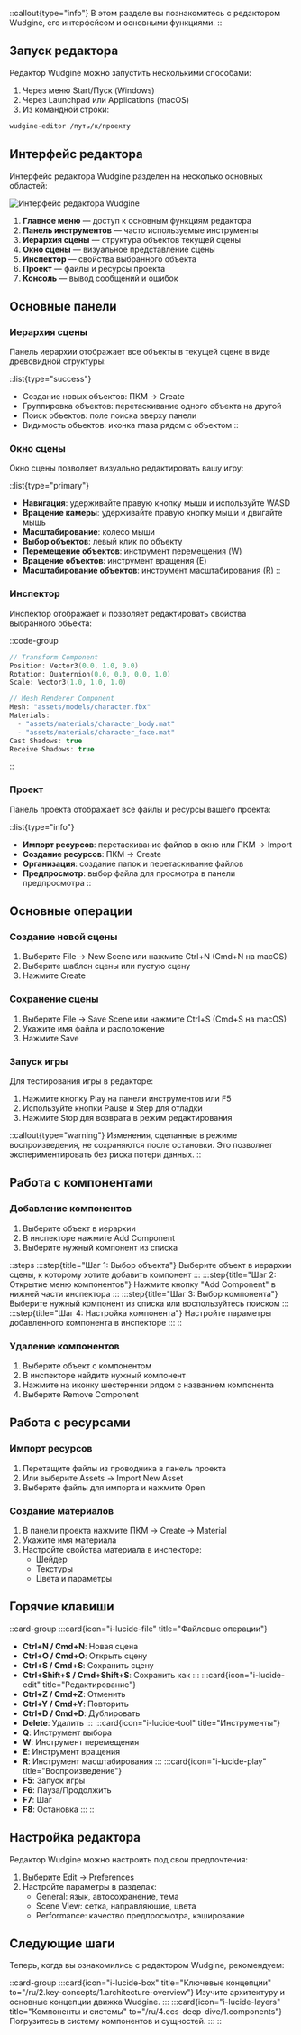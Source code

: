 ::callout{type="info"}
В этом разделе вы познакомитесь с редактором Wudgine, его интерфейсом и основными функциями.
::

## Запуск редактора

Редактор Wudgine можно запустить несколькими способами:

1. Через меню Start/Пуск (Windows)
2. Через Launchpad или Applications (macOS)
3. Из командной строки:

```bash
wudgine-editor /путь/к/проекту
```

## Интерфейс редактора

Интерфейс редактора Wudgine разделен на несколько основных областей:

![Интерфейс редактора Wudgine](/images/editor-overview.png)

1. **Главное меню** — доступ к основным функциям редактора
2. **Панель инструментов** — часто используемые инструменты
3. **Иерархия сцены** — структура объектов текущей сцены
4. **Окно сцены** — визуальное представление сцены
5. **Инспектор** — свойства выбранного объекта
6. **Проект** — файлы и ресурсы проекта
7. **Консоль** — вывод сообщений и ошибок

## Основные панели

### Иерархия сцены

Панель иерархии отображает все объекты в текущей сцене в виде древовидной структуры:

::list{type="success"}
- Создание новых объектов: ПКМ → Create
- Группировка объектов: перетаскивание одного объекта на другой
- Поиск объектов: поле поиска вверху панели
- Видимость объектов: иконка глаза рядом с объектом
::

### Окно сцены

Окно сцены позволяет визуально редактировать вашу игру:

::list{type="primary"}
- **Навигация**: удерживайте правую кнопку мыши и используйте WASD
- **Вращение камеры**: удерживайте правую кнопку мыши и двигайте мышь
- **Масштабирование**: колесо мыши
- **Выбор объектов**: левый клик по объекту
- **Перемещение объектов**: инструмент перемещения (W)
- **Вращение объектов**: инструмент вращения (E)
- **Масштабирование объектов**: инструмент масштабирования (R)
::

### Инспектор

Инспектор отображает и позволяет редактировать свойства выбранного объекта:

::code-group
```cpp [Transform Component]
// Transform Component
Position: Vector3(0.0, 1.0, 0.0)
Rotation: Quaternion(0.0, 0.0, 0.0, 1.0)
Scale: Vector3(1.0, 1.0, 1.0)
```

```cpp [Mesh Renderer Component]
// Mesh Renderer Component
Mesh: "assets/models/character.fbx"
Materials:
  - "assets/materials/character_body.mat"
  - "assets/materials/character_face.mat"
Cast Shadows: true
Receive Shadows: true
```
::

### Проект

Панель проекта отображает все файлы и ресурсы вашего проекта:

::list{type="info"}
- **Импорт ресурсов**: перетаскивание файлов в окно или ПКМ → Import
- **Создание ресурсов**: ПКМ → Create
- **Организация**: создание папок и перетаскивание файлов
- **Предпросмотр**: выбор файла для просмотра в панели предпросмотра
::

## Основные операции

### Создание новой сцены

1. Выберите File → New Scene или нажмите Ctrl+N (Cmd+N на macOS)
2. Выберите шаблон сцены или пустую сцену
3. Нажмите Create

### Сохранение сцены

1. Выберите File → Save Scene или нажмите Ctrl+S (Cmd+S на macOS)
2. Укажите имя файла и расположение
3. Нажмите Save

### Запуск игры

Для тестирования игры в редакторе:

1. Нажмите кнопку Play на панели инструментов или F5
2. Используйте кнопки Pause и Step для отладки
3. Нажмите Stop для возврата в режим редактирования

::callout{type="warning"}
Изменения, сделанные в режиме воспроизведения, не сохраняются после остановки. Это позволяет экспериментировать без риска потери данных.
::

## Работа с компонентами

### Добавление компонентов

1. Выберите объект в иерархии
2. В инспекторе нажмите Add Component
3. Выберите нужный компонент из списка

::steps
  :::step{title="Шаг 1: Выбор объекта"}
  Выберите объект в иерархии сцены, к которому хотите добавить компонент
  :::
  :::step{title="Шаг 2: Открытие меню компонентов"}
  Нажмите кнопку "Add Component" в нижней части инспектора
  :::
  :::step{title="Шаг 3: Выбор компонента"}
  Выберите нужный компонент из списка или воспользуйтесь поиском
  :::
  :::step{title="Шаг 4: Настройка компонента"}
  Настройте параметры добавленного компонента в инспекторе
  :::
::

### Удаление компонентов

1. Выберите объект с компонентом
2. В инспекторе найдите нужный компонент
3. Нажмите на иконку шестеренки рядом с названием компонента
4. Выберите Remove Component

## Работа с ресурсами

### Импорт ресурсов

1. Перетащите файлы из проводника в панель проекта
2. Или выберите Assets → Import New Asset
3. Выберите файлы для импорта и нажмите Open

### Создание материалов

1. В панели проекта нажмите ПКМ → Create → Material
2. Укажите имя материала
3. Настройте свойства материала в инспекторе:
   - Шейдер
   - Текстуры
   - Цвета и параметры

## Горячие клавиши

::card-group
  :::card{icon="i-lucide-file" title="Файловые операции"}
  - **Ctrl+N / Cmd+N**: Новая сцена
  - **Ctrl+O / Cmd+O**: Открыть сцену
  - **Ctrl+S / Cmd+S**: Сохранить сцену
  - **Ctrl+Shift+S / Cmd+Shift+S**: Сохранить как
  :::
  :::card{icon="i-lucide-edit" title="Редактирование"}
  - **Ctrl+Z / Cmd+Z**: Отменить
  - **Ctrl+Y / Cmd+Y**: Повторить
  - **Ctrl+D / Cmd+D**: Дублировать
  - **Delete**: Удалить
  :::
  :::card{icon="i-lucide-tool" title="Инструменты"}
  - **Q**: Инструмент выбора
  - **W**: Инструмент перемещения
  - **E**: Инструмент вращения
  - **R**: Инструмент масштабирования
  :::
  :::card{icon="i-lucide-play" title="Воспроизведение"}
  - **F5**: Запуск игры
  - **F6**: Пауза/Продолжить
  - **F7**: Шаг
  - **F8**: Остановка
  :::
::

## Настройка редактора

Редактор Wudgine можно настроить под свои предпочтения:

1. Выберите Edit → Preferences
2. Настройте параметры в разделах:
   - General: язык, автосохранение, тема
   - Scene View: сетка, направляющие, цвета
   - Performance: качество предпросмотра, кэширование

## Следующие шаги

Теперь, когда вы ознакомились с редактором Wudgine, рекомендуем:

::card-group
  :::card{icon="i-lucide-box" title="Ключевые концепции" to="/ru/2.key-concepts/1.architecture-overview"}
  Изучите архитектуру и основные концепции движка Wudgine.
  :::
  :::card{icon="i-lucide-layers" title="Компоненты и системы" to="/ru/4.ecs-deep-dive/1.components"}
  Погрузитесь в систему компонентов и сущностей.
  :::
::